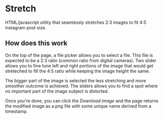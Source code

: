 # Stretch
HTML/javascript utility that seamlessly stretches 2:3 images to fit 4:5 instagram post size.

## How does this work
On the top of the page, a file picker allows you to select a file. This file is expected to be a 2:3 ratio (common ratio from digital cameras). Two slider allows you to fine tune left and right portions of the image that would get streteched to fill the 4:5 ratio while keeping the image height the same.

The bigger part of the image is selected the less stretching and more smoother outcome is achieved. The sliders allows you to find a spot where no important part of the image subject is distorted.

Once you're done, you can click the *Download image* and the page returns the modified image as a png file with some unique name derived from a timestamp.
